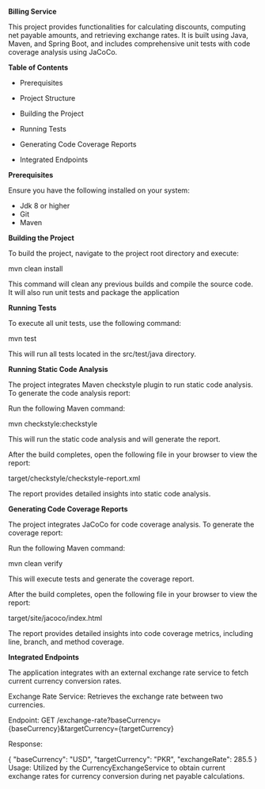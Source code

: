 **Billing Service**

This project provides functionalities for calculating discounts, computing net payable amounts, and retrieving exchange rates. It is built using Java, Maven, and Spring Boot, and includes comprehensive unit tests with code coverage analysis using JaCoCo.​

**Table of Contents**

- Prerequisites

- Project Structure

- Building the Project

- Running Tests

- Generating Code Coverage Reports

- Integrated Endpoints

**Prerequisites**

Ensure you have the following installed on your system:
- Jdk 8 or higher
- Git
- Maven

**Building the Project**

To build the project, navigate to the project root directory and execute:

mvn clean install

This command will clean any previous builds and compile the source code. It will also run unit tests and package the application​

**Running Tests**

To execute all unit tests, use the following command:

mvn test

This will run all tests located in the src/test/java directory.

**Running Static Code Analysis**

The project integrates Maven checkstyle plugin to run static code analysis. To generate the code analysis report:

Run the following Maven command:

mvn checkstyle:checkstyle

This will run the static code analysis and will generate the report.

After the build completes, open the following file in your browser to view the report:

target/checkstyle/checkstyle-report.xml

The report provides detailed insights into static code analysis.


**Generating Code Coverage Reports**

The project integrates JaCoCo for code coverage analysis. To generate the coverage report:

Run the following Maven command:

mvn clean verify

This will execute tests and generate the coverage report.

After the build completes, open the following file in your browser to view the report:​

target/site/jacoco/index.html

The report provides detailed insights into code coverage metrics, including line, branch, and method coverage.​

**Integrated Endpoints**

The application integrates with an external exchange rate service to fetch current currency conversion rates.​

Exchange Rate Service: Retrieves the exchange rate between two currencies.​

Endpoint: GET /exchange-rate?baseCurrency={baseCurrency}&targetCurrency={targetCurrency}​

Response:

{
"baseCurrency": "USD",
"targetCurrency": "PKR",
"exchangeRate": 285.5
}
Usage: Utilized by the CurrencyExchangeService to obtain current exchange rates for currency conversion during net payable calculations.​
